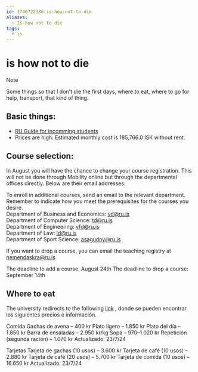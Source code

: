 ```yaml
---
id: 1746722386-is-how-not-to-die
aliases:
  - IS-how not to die
tags:
  - is
---
```

# is how not to die
> [!NOTE]
> Some things so that I don't die the first days, where to eat, where to go for help, transport, that kind of thing. 

## Basic things:
- [RU Guide for incomming students](https://www.ru.is/en/namid/nemandinn/living-in-iceland) 
- Prices are high: Estimated monthly cost is 185,766.0 ISK  without rent. 

## Course selection: 
In August you will have the chance to change your course registration. This will not be done through Mobility online but through the departmental offices directly. Below are their email addresses:
  
To enroll in additional courses, send an email to the relevant department. Remember to indicate how you meet the prerequisites for the courses you desire.  
Department of Business and Economics: vd@ru.is  
Department of Computer Science: td@ru.is  
Department of Engineering:  vfd@ru.is  
Department of Law:  ld@ru.is  
Department of Sport Science: asagudny@ru.is  
 
If you want to drop a course, you can email the teaching registry at nemendaskra@ru.is  

 
The deadline to add a course: August 24th
The deadline to drop a course: September 14th

## Where to eat
The university redirects to the following [link](https://malid.ru.is/prices) , donde se pueden encontrar los siguientes precios e información. 

Comida
Gachas de avena – 400 kr
Plato ligero – 1.850 kr
Plato del día – 1.850 kr
Barra de ensaladas – 2.950 kr/kg
Sopa – 970–1.020 kr
Repetición (segunda ración) – 1.070 kr
Actualizado: 23/7/24

Tarjetas
Tarjeta de gachas (10 usos) – 3.600 kr
Tarjeta de café (10 usos) – 2.880 kr
Tarjeta de café (20 usos) – 5.700 kr
Tarjeta de comida (10 usos) – 16.650 kr
Actualizado: 23/7/24
